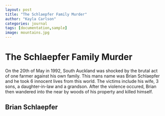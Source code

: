 ```yaml
---
layout: post
title: "The Schlaepfer Family Murder"
author: "Kayla Carlson"
categories: journal
tags: [documentation,sample]
image: mountains.jpg
---
```


# The Schlaepfer Family Murder
On the 20th of May in 1992, South Auckland was shocked by the brutal act of one farmer against his own family. This mans name was Brian Schlaepfer and he took 6 innocent lives from this world. The victims include his wife, 3 sons, a daughter-in-law and a grandson. After the violence occured, Brian then wandered into the near by woods of his property and killed himself. 

## Brian Schlaepfer
